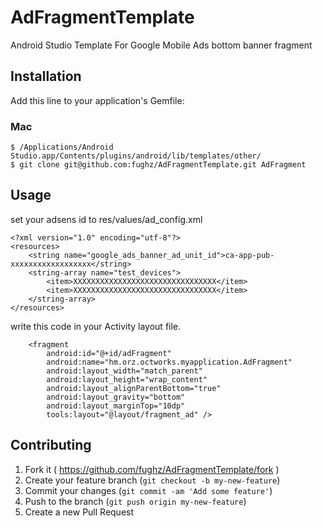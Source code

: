 # AdFragmentTemplate
Android Studio Template For Google Mobile Ads bottom banner fragment

## Installation

Add this line to your application's Gemfile:

### Mac

```
$ /Applications/Android Studio.app/Contents/plugins/android/lib/templates/other/
$ git clone git@github.com:fughz/AdFragmentTemplate.git AdFragment
```

## Usage

set your adsens id to res/values/ad_config.xml
```
<?xml version="1.0" encoding="utf-8"?>
<resources>
    <string name="google_ads_banner_ad_unit_id">ca-app-pub-xxxxxxxxxxxxxxxxxx</string>
    <string-array name="test_devices">
        <item>XXXXXXXXXXXXXXXXXXXXXXXXXXXXXXXX</item>
        <item>XXXXXXXXXXXXXXXXXXXXXXXXXXXXXXXX</item>
    </string-array>
</resources>
```

write this code in your Activity layout file.
```
    <fragment
        android:id="@+id/adFragment"
        android:name="hm.orz.octworks.myapplication.AdFragment"
        android:layout_width="match_parent"
        android:layout_height="wrap_content"
        android:layout_alignParentBottom="true"
        android:layout_gravity="bottom"
        android:layout_marginTop="10dp"
        tools:layout="@layout/fragment_ad" />
```

## Contributing

1. Fork it ( https://github.com/fughz/AdFragmentTemplate/fork )
2. Create your feature branch (`git checkout -b my-new-feature`)
3. Commit your changes (`git commit -am 'Add some feature'`)
4. Push to the branch (`git push origin my-new-feature`)
5. Create a new Pull Request
